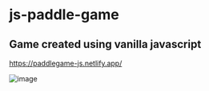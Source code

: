 # js-paddle-game

## Game created using vanilla javascript

https://paddlegame-js.netlify.app/

![image](https://user-images.githubusercontent.com/5796149/111034540-36f71a00-843c-11eb-9a8c-13c2f443ed5f.png)
